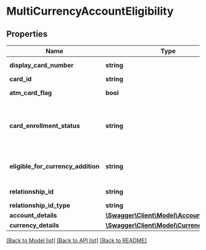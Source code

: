 # MultiCurrencyAccountEligibility

## Properties
Name | Type | Description | Notes
------------ | ------------- | ------------- | -------------
**display_card_number** | **string** | A masked card number that can be displayed to the customer. | 
**card_id** | **string** | The customer card identifier in encrypted format | 
**atm_card_flag** | **bool** | Flag to identify if the cardNumbre in response is ATM card. | [optional] 
**card_enrollment_status** | **string** | This field is to indicate if the  card is enrolled for Multi Currency Account or not.Please use /v1/apac/utilities/referenceData/{cardEnrollmentStatus} resource to get valid value of this field with description. You can use the field name as the referenceCode parameter to retrieve the values. | [optional] 
**eligible_for_currency_addition** | **string** | Eligible to add new currency.This is a reference data field. Please use /utilities/referenceData/{ eligibleForCurrencyAddition} resource to get valid value of this field with description. | [optional] 
**relationship_id** | **string** | The customer relationship identifier in encrypted format | [optional] 
**relationship_id_type** | **string** | The type of customer relationship | [optional] 
**account_details** | [**\Swagger\Client\Model\AccountDtls[]**](AccountDtls.md) |  | [optional] 
**currency_details** | [**\Swagger\Client\Model\CurrencyDetails[]**](CurrencyDetails.md) |  | [optional] 

[[Back to Model list]](../../README.md#documentation-for-models) [[Back to API list]](../../README.md#documentation-for-api-endpoints) [[Back to README]](../../README.md)


